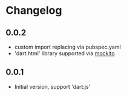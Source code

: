 # Changelog

## 0.0.2

- custom import replacing via pubspec.yaml
- 'dart:html' library supported via [mockito](https://github.com/fibulwinter/dart-mockito)

## 0.0.1

- Initial version, support 'dart:js'
